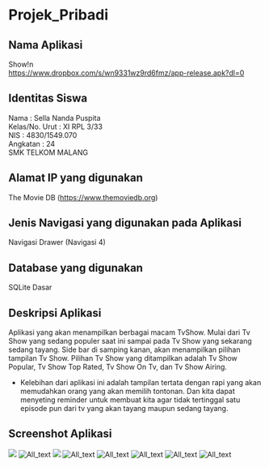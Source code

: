 # Projek_Pribadi

## Nama Aplikasi
Show!n </br>
https://www.dropbox.com/s/wn9331wz9rd6fmz/app-release.apk?dl=0

## Identitas Siswa
Nama   : Sella Nanda Puspita </br>
Kelas/No. Urut   : XI RPL 3/33 </br>
NIS : 4830/1549.070 </br>
Angkatan  : 24 </br>
SMK TELKOM MALANG </br>

## Alamat IP yang digunakan
The Movie DB (https://www.themoviedb.org)

## Jenis Navigasi yang digunakan pada Aplikasi
Navigasi Drawer (Navigasi 4)

## Database yang digunakan
SQLite Dasar

## Deskripsi Aplikasi
Aplikasi yang akan menampilkan berbagai macam TvShow. Mulai dari Tv Show yang sedang populer saat ini sampai pada Tv Show yang sekarang sedang tayang. Side bar di samping kanan, akan menampilkan pilihan tampilan Tv Show.
Pilihan Tv Show yang ditampilkan adalah Tv Show Popular, Tv Show Top Rated, Tv Show On Tv, dan Tv Show Airing.
* Kelebihan dari aplikasi ini adalah tampilan tertata dengan rapi yang akan memudahkan orang yang akan memilih tontonan. Dan kita dapat menyeting reminder untuk membuat kita agar tidak tertinggal satu episode pun dari tv yang akan tayang maupun sedang tayang.

## Screenshot Aplikasi
![](https://github.com/sellanp/Projek_Pribadi/blob/master/1%20(2).png)
![All_text](https://github.com/sellanp/Projek_Pribadi/blob/master/2.png)
![](https://github.com/sellanp/Projek_Pribadi/blob/master/3%20(2).png)
![All_text](https://github.com/sellanp/Projek_Pribadi/blob/master/4.png)
![All_text](https://github.com/sellanp/Projek_Pribadi/blob/master/5.png)
![All_text](https://github.com/sellanp/Projek_Pribadi/blob/master/6.png)
![All_text](https://github.com/sellanp/Projek_Pribadi/blob/master/7.png)
![All_text](https://github.com/sellanp/Projek_Pribadi/blob/master/8.png)
